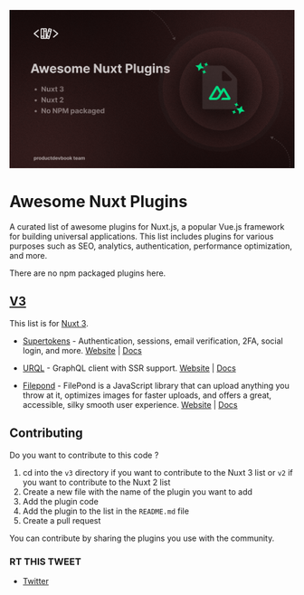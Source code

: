 <!-- image -->
![Awesome Nuxt Plugins](./.github/assets/banner.png)



# Awesome Nuxt Plugins

A curated list of awesome plugins for Nuxt.js, a popular Vue.js framework for building universal applications. This list includes plugins for various purposes such as SEO, analytics, authentication, performance optimization, and more.

There are no npm packaged plugins here.


## [V3](./v3/)

This list is for [Nuxt 3](https://nuxt.com).

- [Supertokens](./v3/supertokens.client.ts) - Authentication, sessions, email verification, 2FA, social login, and more. [Website](https://supertokens.io) | [Docs](https://supertokens.io/docs/community/community-plugins/nuxtjs)

- [URQL](./v3/urql.ts) - GraphQL client with SSR support. [Website](https://formidable.com/open-source/urql/) | [Docs](https://formidable.com/open-source/urql/docs/advanced/server-side-rendering/)

- [Filepond](./v3/filepond.client.ts) - FilePond is a JavaScript library that can upload anything you throw at it, optimizes images for faster uploads, and offers a great, accessible, silky smooth user experience. [Website](https://pqina.nl/filepond/) | [Docs](https://pqina.nl/filepond/docs/patterns/frameworks/vue/)



## Contributing

Do you want to contribute to this code ?

1. cd into the `v3` directory if you want to contribute to the Nuxt 3 list or `v2` if you want to contribute to the Nuxt 2 list
2. Create a new file with the name of the plugin you want to add
3. Add the plugin code
4. Add the plugin to the list in the `README.md` file
5. Create a pull request

You can contribute by sharing the plugins you use with the community.


### RT THIS TWEET

- [Twitter](https://twitter.com/productdevbook/status/1632347562454687746)